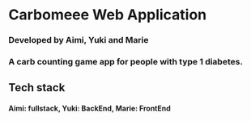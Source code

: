 # Carbomeee Web Application 

### Developed by Aimi, Yuki and Marie

### A carb counting game app for people with type 1 diabetes.

## Tech stack
#### Aimi: fullstack, Yuki: BackEnd, Marie: FrontEnd










